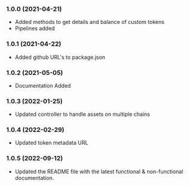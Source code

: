 ### 1.0.0 (2021-04-21)

* Added methods to get details and balance of custom tokens
* Pipelines added

### 1.0.1 (2021-04-22)

* Added github URL's to package.json

### 1.0.2 (2021-05-05)

* Documentation Added

### 1.0.3 (2022-01-25)

* Updated controller to handle assets on multiple chains

### 1.0.4 (2022-02-29)

* Updated token metadata URL

### 1.0.5 (2022-09-12)

* Updated the README file with the latest functional & non-functional documentation.
